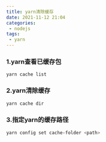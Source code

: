 ```yaml
---
title: yarn清除缓存
date: 2021-11-12 21:04
categories:
 - nodejs
tags:
 - yarn
---
```

### 1.yarn查看已缓存包

```shell
yarn cache list
```

### 2.yarn清除缓存

```bash
yarn cache dir
```

### 3.指定yarn的缓存路径

```bash
yarn config set cache-folder <path>
```
